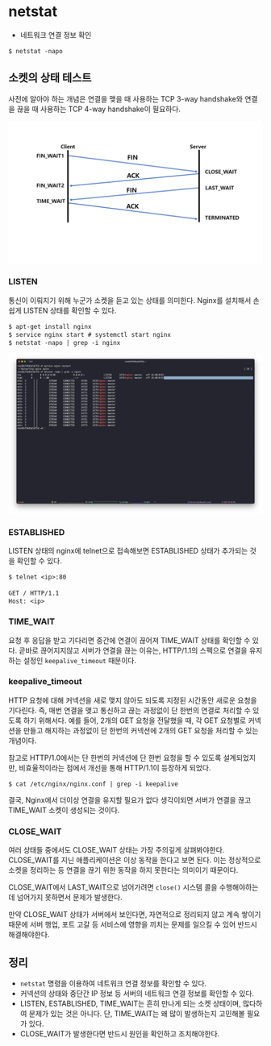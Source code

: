 # netstat

- 네트워크 연결 정보 확인

```shell
$ netstat -napo
```

## 소켓의 상태 테스트

사전에 알아야 하는 개념은 연결을 맺을 때 사용하는 TCP 3-way handshake와 연결을 끊을 때 사용하는 TCP 4-way handshake이 필요하다.

![](/docs/netstat/images/tcp-4-way-handshake.png)

### LISTEN

통신이 이뤄지기 위해 누군가 소켓을 듣고 있는 상태를 의미한다. Nginx를 설치해서 손쉽게 LISTEN 상태를 확인할 수 있다.

```shell
$ apt-get install nginx
$ service nginx start # systemctl start nginx
$ netstat -napo | grep -i nginx
```

![](/docs/netstat/images/tcp-listen.png)

### ESTABLISHED

LISTEN 상태의 nginx에 telnet으로 접속해보면 ESTABLISHED 상태가 추가되는 것을 확인할 수 있다.

```shell
$ telnet <ip>:80

GET / HTTP/1.1
Host: <ip>
```

### TIME_WAIT

요청 후 응답을 받고 기다리면 중간에 연결이 끊어져 TIME_WAIT 상태를 확인할 수 있다. 곧바로 끊어지지않고 서버가 연결을 끊는 이유는, HTTP/1.1의 스펙으로 연결을 유지하는 설정인 `keepalive_timeout` 때문이다.

### keepalive_timeout

HTTP 요청에 대해 커넥션을 새로 맺지 않아도 되도록 지정된 시간동안 새로운 요청을 기다린다. 즉, 매번 연결을 맺고 통신하고 끊는 과정없이 단 한번의 연결로 처리할 수 있도록 하기 위해서다. 예를 들어, 2개의 GET 요청을 전달했을 때, 각 GET 요청별로 커넥션을 만들고 해지하는 과정없이 단 한번의 커넥션에 2개의 GET 요청을 처리할 수 있는 개념이다.

참고로 HTTP/1.0에서는 단 한번의 커넥션에 단 한번 요청을 할 수 있도록 설계되었지만, 비효율적이라는 점에서 개선을 통해 HTTP/1.1이 등장하게 되었다.

```shell
$ cat /etc/nginx/nginx.conf | grep -i keepalive
```

결국, Nginx에서 더이상 연결을 유지할 필요가 없다 생각이되면 서버가 연결을 끊고 TIME_WAIT 소켓이 생성되는 것이다.

### CLOSE_WAIT

여러 상태들 중에서도 CLOSE_WAIT 상태는 가장 주의깊게 살펴봐야한다. CLOSE_WAIT를 지닌 애플리케이션은 이상 동작을 한다고 보면 된다. 이는 정상적으로 소켓을 정리하는 등 연결을 끊기 위한 동작을 하지 못한다는 의미이기 때문이다.

CLOSE_WAIT에서 LAST_WAIT으로 넘어가려면 `close()` 시스템 콜을 수행해야하는데 넘어가지 못하면서 문제가 발생한다.

만약 CLOSE_WAIT 상태가 서버에서 보인다면, 자연적으로 정리되지 않고 계속 쌓이기 때문에 서버 행업, 포트 고갈 등 서비스에 영향을 끼치는 문제를 일으킬 수 있어 반드시 해결해야한다.

## 정리

- `netstat` 명령을 이용하여 네트워크 연결 정보를 확인할 수 있다.
- 커넥션의 상태와 중단간 IP 정보 등 서버의 네트워크 연결 정보를 확인할 수 있다.
- LISTEN, ESTABLISHED, TIME_WAIT는 흔히 만나게 되는 소켓 상태이며, 많다하여 문제가 있는 것은 아니다. 단, TIME_WAIT는 왜 많이 발생하는지 고민해볼 필요가 있다.
- CLOSE_WAIT가 발생한다면 반드시 원인을 확인하고 조치해야한다.
